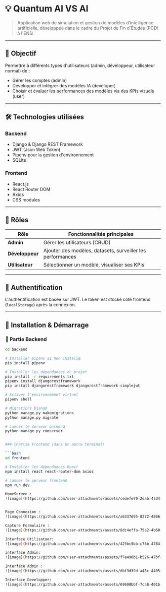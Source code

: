 # 💡 Quantum AI VS AI

> Application web de simulation et gestion de modèles d'intelligence artificielle, développée dans le cadre du Projet de Fin d'Études (PCD) à l'ENSI.

---

## 🎯 Objectif

Permettre à différents types d'utilisateurs (admin, développeur, utilisateur normal) de :
- Gérer les comptes (admin)
- Développer et intégrer des modèles IA (developer)
- Choisir et évaluer les performances des modèles via des KPIs visuels (user)

---

## 🛠️ Technologies utilisées

### Backend
- Django & Django REST Framework
- JWT (Json Web Token)
- Pipenv pour la gestion d'environnement
- SQLite 

### Frontend
- React.js
- React Router DOM
- Axios
- CSS modules

---

## 👥 Rôles

| Rôle                   | Fonctionnalités principales                                                     |
|-----------------------|--------------------------------------------------------------------------------|
| **Admin**           | Gérer les utilisateurs (CRUD)                                                |
| **Développeur** | Ajouter des modèles, datasets, surveiller les performances |
| **Utilisateur**      | Sélectionner un modèle, visualiser ses KPIs                        |

---

## 🔐 Authentification

L'authentification est basée sur JWT. Le token est stocké côté frontend (`localStorage`) après la connexion.

---

## 🚀 Installation & Démarrage

### 🧩 Partie Backend

```bash
cd backend

# Installer pipenv si non installé
pip install pipenv

# Installer les dépendances du projet
pip install -r requirements.txt
pipenv install djangorestframework
pip install djangorestframework djangorestframework-simplejwt

# Activer l'environnement virtuel
pipenv shell

# Migrations Django
python manage.py makemigrations
python manage.py migrate

# Lancer le serveur backend
python manage.py runserver


### 🧩Partie Frontend (dans un autre terminal)

```bash
cd frontend

# Installer les dépendances React
npm install react react-router-dom axios

# Lancer le serveur frontend
npm run dev

HomeScreen :
![image](https://github.com/user-attachments/assets/cedefe70-2dab-47d4-84b8-e6725804360d)


Page Connexion :
![image](https://github.com/user-attachments/assets/a6337d95-8272-4866-8727-18c457beb5d5)

Capture Formulaire :
![image](https://github.com/user-attachments/assets/8dc4effa-75a2-4b60-a2e0-cecfec211800)

Interface Utilisatuer:
![image](https://github.com/user-attachments/assets/423bc5bb-c76b-4784-8406-3ab3dff9fc23)

interface Admin:
![image](https://github.com/user-attachments/assets/f7e496b1-b526-47bf-a708-acb78991d361)

Interface Admin : 
![image](https://github.com/user-attachments/assets/dbf9d39d-a48c-4405-ac62-249abeecfacc)

Interface Developper:
![image](https://github.com/user-attachments/assets/69600bbf-7ca8-401b-bd68-edc4d5c09292)



